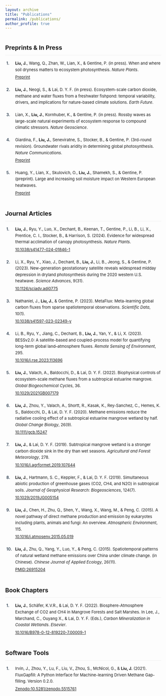 ```yaml
---
layout: archive
title: "Publications"
permalink: /publications/
author_profile: true
---
```


<style>
    .publication-list {
        line-height: 1.6;
    }
    .publication-list ol {
        counter-reset: section;
        list-style: none;
        padding-left: 2.5em;
    }
    .publication-list li {
        counter-increment: section;
        margin-bottom: 1.5em;
        position: relative;
    }
    .publication-list li::before {
        content: counter(section) ".";
        position: absolute;
        left: -2.2em;
        font-weight: 600;
        color: #2c3e50;
    }
    .publication-list a {
        word-break: break-word;
        display: inline-block;
        margin-top: 0.3em;
    }
    .publication-list h2 {
        margin-top: 2.5rem;
        padding-bottom: 0.5rem;
        border-bottom: 1px solid #eee;
    }
</style>

<div class="publication-list" style="font-size:0.92em;">

## Preprints & In Press

1. **Liu, J.**, Wang, Q., Zhan, W., Lian, X., & Gentine, P. (in press). When and where soil dryness matters to ecosystem photosynthesis. *Nature Plants*.  
   [Preprint](https://www.researchsquare.com/article/rs-5147541/v1)

2. **Liu, J.**, Neogi, S., & Lai, D. Y. F. (in press). Ecosystem-scale carbon dioxide, methane and water fluxes from a freshwater fishpond: temporal variability, drivers, and implications for nature-based climate solutions. *Earth Future*.

3. Lian, X., **Liu, J.**, Kornhuber, K., & Gentine, P. (in press). Rossby waves as large-scale natural experiments of ecosystem response to compound climatic stressors. *Nature Geoscience*.

4. Giardina, F., **Liu, J.**, Seneviratne, S., Stocker, B., & Gentine, P. (3rd-round revision). Groundwater rivals aridity in determining global photosynthesis. *Nature Communications*.  
   [Preprint](https://www.researchsquare.com/article/rs-3793488/v1)

5. Huang, Y., Lian, X., Skulovich, O., **Liu, J.**, Shamekh, S., & Gentine, P. (preprint). Large and increasing soil moisture impact on Western European heatwaves.  
   [Preprint](https://doi.org/10.22541/au.173161581.17902240/v1)

## Journal Articles

6. **Liu, J.**, Ryu, Y., Luo, X., Dechant, B., Keenan, T., Gentine, P., Li, B., Li, X., Prentice, C. I., Stocker, B., & Harrison, S. (2024). Evidence for widespread thermal acclimation of canopy photosynthesis. *Nature Plants*.  
   [10.1038/s41477-024-01846-1](https://doi.org/10.1038/s41477-024-01846-1)

7. Li, X., Ryu, Y., Xiao, J., Dechant, B., **Liu, J.**, Li, B., Jeong, S., & Gentine, P. (2023). New-generation geostationary satellite reveals widespread midday depression in dryland photosynthesis during the 2020 western U.S. heatwave. *Science Advances*, 9(31).  
   [10.1126/sciadv.adi0775](https://doi.org/10.1126/sciadv.adi0775)

8. Nathaniel, J., **Liu, J.**, & Gentine, P. (2023). MetaFlux: Meta-learning global carbon fluxes from sparse spatiotemporal observations. *Scientific Data*, 10(1).  
   [10.1038/s41597-023-02349-y](https://doi.org/10.1038/s41597-023-02349-y)

9. Li, B., Ryu, Y., Jiang, C., Dechant, B., **Liu, J.**, Yan, Y., & Li, X. (2023). BESSv2.0: A satellite-based and coupled-process model for quantifying long-term global land–atmosphere fluxes. *Remote Sensing of Environment*, 295.  
   [10.1016/j.rse.2023.113696](https://doi.org/10.1016/j.rse.2023.113696)

10. **Liu, J.**, Valach, A., Baldocchi, D., & Lai, D. Y. F. (2022). Biophysical controls of ecosystem-scale methane fluxes from a subtropical estuarine mangrove. *Global Biogeochemical Cycles*, 36.  
    [10.1029/2021GB007179](https://doi.org/10.1029/2021GB007179)

11. **Liu, J.**, Zhou, Y., Valach, A., Shortt, R., Kasak, K., Rey-Sanchez, C., Hemes, K. S., Baldocchi, D., & Lai, D. Y. F. (2020). Methane emissions reduce the radiative cooling effect of a subtropical estuarine mangrove wetland by half. *Global Change Biology*, 26(9).  
    [10.1111/gcb.15247](https://doi.org/10.1111/gcb.15247)

12. **Liu, J.**, & Lai, D. Y. F. (2019). Subtropical mangrove wetland is a stronger carbon dioxide sink in the dry than wet seasons. *Agricultural and Forest Meteorology*, 278.  
    [10.1016/j.agrformet.2019.107644](https://doi.org/10.1016/j.agrformet.2019.107644)

13. **Liu, J.**, Hartmann, S. C., Keppler, F., & Lai, D. Y. F. (2019). Simultaneous abiotic production of greenhouse gases (CO2, CH4, and N2O) in subtropical soils. *Journal of Geophysical Research: Biogeosciences*, 124(7).  
    [10.1029/2019JG005154](https://doi.org/10.1029/2019JG005154)

14. **Liu, J.**, Chen, H., Zhu, Q., Shen, Y., Wang, X., Wang, M., & Peng, C. (2015). A novel pathway of direct methane production and emission by eukaryotes including plants, animals and fungi: An overview. *Atmospheric Environment*, 115.  
    [10.1016/j.atmosenv.2015.05.019](https://doi.org/10.1016/j.atmosenv.2015.05.019)

15. **Liu, J.**, Zhu, Q., Yang, Y., Luo, Y., & Peng, C. (2015). Spatiotemporal patterns of natural wetland methane emissions over China under climate change. (in Chinese). *Chinese Journal of Applied Ecology*, 26(11).  
    [PMID:26915204](https://pubmed.ncbi.nlm.nih.gov/26915204/)

## Book Chapters

16. **Liu, J.**, Schäfer, K.V.R., & Lai, D. Y. F. (2022). Biosphere-Atmosphere Exchange of CO2 and CH4 in Mangrove Forests and Salt Marshes. In Lee, J., Marchand, C., Ouyang X., & Lai, D. Y. F. (Eds.), *Carbon Mineralization in Coastal Wetlands*. *Elsevier*.  
    [10.1016/B978-0-12-819220-7.00009-1](https://doi.org/10.1016/B978-0-12-819220-7.00009-1)

## Software Tools

17. Irvin, J., Zhou, Y., Lu, F., Liu, V., Zhou, S., McNicol, G., & **Liu, J.** (2021). FluxGapfill: A Python Interface for Machine-learning Driven Methane Gap-filling. Version 0.2.0.  
    [Zenodo:10.5281/zenodo.5515761](https://doi.org/10.5281/zenodo.5515761)

</div>